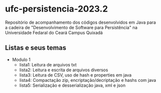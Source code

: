 # ufc-persistencia-2023.2
 Repositório de acompanhamento dos códigos desenvolvidos em Java para a cadeira de "Desenvolvimento de Software para Persistência" na Universidade Fedaral do Ceará Campus Quixadá

## Listas e seus temas

- Modulo 1
    - lista1: Leitura de arquivos txt
    - lista2: Leitura e escrita de arquivos diversos
    - lista3: Leitura de CSV, uso de hash e properties em java
    - lista4: Compactação zip, encriptação/decriptação e hashs com java
    - lista5: Serialização e desserialização java, xml e json